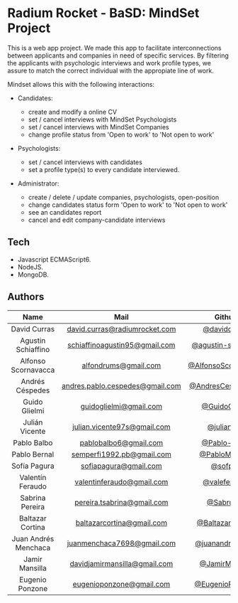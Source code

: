 # Radium Rocket - BaSD: MindSet Project

This is a web app project.
We made this app to facilitate interconnections between applicants and companies in need of specific services.
By filtering the applicants with psychologic interviews and work profile types, we assure to match the correct individual with the appropiate line of work.

Mindset allows this with the following interactions:

- Candidates:
    - create and modify a online CV
    - set / cancel interviews with MindSet Psychologists
    - set / cancel interviews with MindSet Companies
    - change profile status from 'Open to work' to 'Not open to work'

- Psychologists:
    - set / cancel interviews with candidates
    - set a profile type(s) to every candidate interviewed.

- Administrator:
    - create / delete / update companies, psychologists, open-position
    - change candidates status form 'Open to work' to 'Not open to work'
    - see an candidates report
    - cancel and edit company-candidate interviews


## Tech

- Javascript ECMAScript6.
- NodeJS.
- MongoDB.

## Authors
| Name  | Mail | Github
| :-----: | :-----: | :-----: |
| David Curras | david.curras@radiumrocket.com | [@davidcurras](https://github.com/davidcurras)
| Agustin Schiaffino | schiaffinoagustin95@gmail.com | [@agustin-schiaffino](https://github.com/agustin-schiaffino)
| Alfonso Scornavacca | alfondrums@gmail.com | [@AlfonsoScornavacca](https://github.com/AlfonsoScornavacca)
| Andrés Céspedes | andres.pablo.cespedes@gmail.com | [@AndresCespedes23](https://github.com/AndresCespedes23)
| Guido Glielmi | guidoglielmi@gmail.com | [@GuidoGlielmi](https://github.com/GuidoGlielmi)
| Julián Vicente | julian.vicente97s@gmail.com | [@julianv97](https://github.com/julianv97)
| Pablo Balbo | pablobalbo6@gmail.com | [@Pablo-Balbo](https://github.com/Pablo-Balbo)
| Pablo Bernal | semperfi1992.pb@gmail.com | [@PabloMBernal](https://github.com/PabloMBernal)
| Sofía Pagura | sofiapagura@gmail.com | [@sofpag](https://github.com/sofpag/sofpag)
| Valentín Feraudo | valentinferaudo@gmail.com | [@valeferaudo](https://github.com/valeferaudo)
| Sabrina Pereira | pereira.tsabrina@gmail.com | [@Sabrucita](https://github.com/Sabrucita)
| Baltazar Cortina | baltazarcortina@gmail.com | [@BaltazarCortina](https://github.com/BaltazarCortina)
| Juan Andrés Menchaca | juanmenchaca7698@gmail.com | [@juanandres7698](https://github.com/juanandres7698)
| Jamir Mansilla | davidjamirmansilla@gmail.com | [@JamirMansilla](https://github.com/JamirMansilla)
| Eugenio Ponzone | eugenioponzone@gmail.com | [@EugenioPonzone](https://github.com/EugenioPonzone)